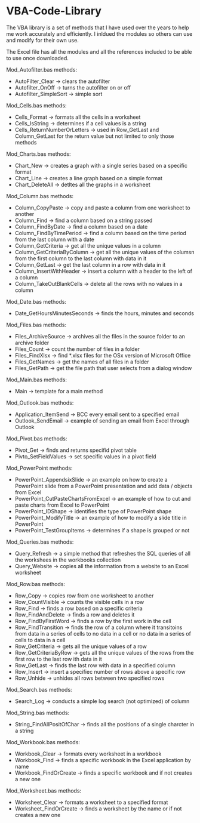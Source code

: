 # VBA-Code-Library

The VBA library is a set of methods that I have used over the years to help me work accurately and efficiently.  I inldued the modules so others can use and modify for their own use.

The Excel file has all the modules and all the references included to be able to use once downloaded.

Mod_Autofilter.bas methods:
  - AutoFilter_Clear -> clears the autofilter
  - Autofilter_OnOff -> turns the autofilter on or off
  - Autofilter_SimpleSort -> simple sort

Mod_Cells.bas methods:
  - Cells_Format -> formats all the cells in a worksheet
  - Cells_IsString -> determines if a cell values is a string
  - Cells_ReturnNumberOrLetters -> used in Row_GetLast and Column_GetLast for the return value but not limited to only those methods

Mod_Charts.bas methods:
  - Chart_New -> creates a graph with a single series based on a specific format
  - Chart_Line -> creates a line graph based on a simple format
  - Chart_DeleteAll -> detltes all the graphs in a worksheet

Mod_Column.bas methods:
  - Column_CopyPaste -> copy and paste a column from one worksheet to another
  - Column_Find -> find a column based on a string passed
  - Column_FindByDate -> find a column based on a date
  - Column_FindByTimePeriod -> find a column based on the time period from the last column with a date
  - Column_GetCriteria -> get all the unique values in a column
  - Column_GetCriteriaByColumn -> get all the unique values of the columsn from the first column to the last column with data in it
  - Column_GetLast -> get the last column in a row with data in it
  - Column_InsertWithHeader -> insert a column with a header to the left of a column
  - Column_TakeOutBlankCells -> delete all the rows with no values in a column

Mod_Date.bas methods:
  - Date_GetHoursMinutesSeconds -> finds the hours, minutes and seconds

Mod_Files.bas methods:
  - Files_ArchiveSource -> archives all the files in the source folder to an archive folder
  - Files_Count -> count the number of files in a folder
  - Files_FindXlsx -> find *.xlsx files for the OSx version of Microsoft Office
  - Files_GetNames -> get the names of all files in a folder
  - Files_GetPath -> get the file path that user selects from a dialog window

Mod_Main.bas methods:
  - Main -> template for a main method

Mod_Outlook.bas methods:
  - Application_ItemSend -> BCC every email sent to a specified email
  - Outlook_SendEmail -> example of sending an email from Excel through Outlook

Mod_Pivot.bas methods:
  - Pivot_Get -> finds and returns specifid pivot table
  - Pivto_SetFieldValues -> set specific values in a pivot field

Mod_PowerPoint methods:
  - PowerPoint_AppendsixSlide -> an example on how to create a PowerPoint slide from a PowerPoint presentation and add data / objects         from Excel
  - PowerPoint_CutPasteChartsFromExcel -> an example of how to cut and paste charts from Excel to PowerPoint
  - PowerPoint_IDShape -> identifies the type of PowerPoint shape
  - PowerPoint_ModifyTitle -> an example of how to modify a slide title in PowerPoint
  - PowerPoint_TestGroupItems -> determines if a shape is grouped or not

Mod_Queries.bas methods:
  - Query_Refresh -> a simple method that refreshes the SQL queries of all the workshees in the workbooks collection
  - Query_Website -> copies all the information from a website to an Excel worksheet

Mod_Row.bas methods:
  - Row_Copy -> copies row from one worksheet to another
  - Row_CountVisible -> counts the visible cells in a row
  - Row_Find -> finds a row based on a specific criteria
  - Row_FindAndDelete -> finds a row and deletes it
  - Row_FindByFirstWord -> finds a row by the first work in the cell
  - Row_FindTransition -> finds the row of a column where it transitoins from data in a series of cells to no data in a cell or no data                             in a series of cells to data in a cell
  - Row_GetCriteria -> gets all the unique values of a row
  - Row_GetCriteriaByRow -> gets all the unique values of the rows from the first row to the last row ith data in it
  - Row_GetLast -> finds the last row with data in a specified column
  - Row_Insert -> insert a specifiec number of rows above a specific row
  - Row_Unhide -> unhides all rows between two specified rows

Mod_Search.bas methods:
  - Search_Log -> conducts a simple log search (not optimized) of column

Mod_String.bas methods:
  - String_FindAllPositOfChar -> finds all the positions of a single charcter in a string

Mod_Workbook.bas methods:
  - Workbook_Clear -> formats every worksheet in a workbook
  - Workbook_Find -> finds a specific workbook in the Excel application by name
  - Workbook_FindOrCreate -> finds a specific workbook and if not creates a new one

Mod_Worksheet.bas methods:
  - Worksheet_Clear -> formats a worksheet to a specified format
  - Worksheet_FindOrCreate -> finds a worksheet by the name or if not creates a new one
